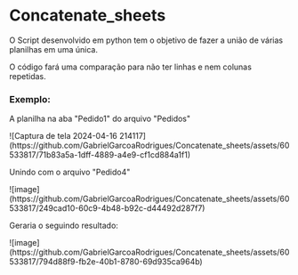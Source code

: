 # Concatenate_sheets

<p>O Script desenvolvido em python tem o objetivo de fazer a união de várias planilhas em uma única.
  
O código fará uma comparação para não ter linhas e nem colunas repetidas.</p>

<h3>Exemplo:</h3>
<p>A planilha na aba "Pedido1" do arquivo "Pedidos"</p>
![Captura de tela 2024-04-16 214117](https://github.com/GabrielGarcoaRodrigues/Concatenate_sheets/assets/60533817/71b83a5a-1dff-4889-a4e9-cf1cd884a1f1)


<p>Unindo com o arquivo "Pedido4"</p>
![image](https://github.com/GabrielGarcoaRodrigues/Concatenate_sheets/assets/60533817/249cad10-60c9-4b48-b92c-d44492d287f7)


<p>Geraria o seguindo resultado:</p>
![image](https://github.com/GabrielGarcoaRodrigues/Concatenate_sheets/assets/60533817/794d88f9-fb2e-40b1-8780-69d935ca964b)
